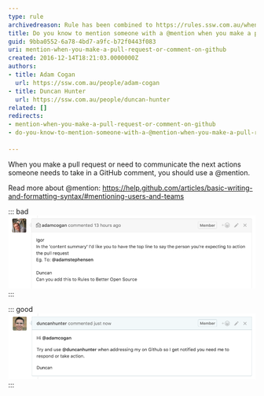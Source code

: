 ```yaml
---
type: rule
archivedreason: Rule has been combined to https://rules.ssw.com.au/when-you-use-@-mentions-in-a-pbi
title: Do you know to mention someone with a @mention when you make a pull request or comment on GitHub?
guid: 9bba0552-6a78-4bd7-a9fc-b72f0443f083
uri: mention-when-you-make-a-pull-request-or-comment-on-github
created: 2016-12-14T18:21:03.0000000Z
authors:
- title: Adam Cogan
  url: https://ssw.com.au/people/adam-cogan
- title: Duncan Hunter
  url: https://ssw.com.au/people/duncan-hunter
related: []
redirects:
- mention-when-you-make-a-pull-request-or-comment-on-github
- do-you-know-to-mention-someone-with-a-@mention-when-you-make-a-pull-request-or-comment-on-github

---
```


When you make a pull request or need to communicate the next actions someone needs to take in a GitHub comment, you should use a @mention.

Read more about @mention: https://help.github.com/articles/basic-writing-and-formatting-syntax/#mentioning-users-and-teams

<!--endintro-->


::: bad  
![Figure: Bad example - Not using a @mention when addressing Duncan or Igor](github-mention-bad.png)  
:::


::: good  
![Figure: Good example - Using a @mention](github-mention-good.png)  
:::
